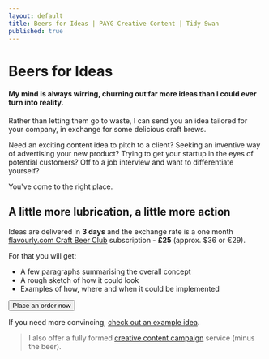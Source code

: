 ```yaml
---
layout: default
title: Beers for Ideas | PAYG Creative Content | Tidy Swan
published: true
---
```


# Beers for Ideas

#### My mind is always wirring, churning out far more ideas than I could ever turn into reality.

Rather than letting them go to waste, I can send you an idea tailored for your company, in exchange for some delicious craft brews.

Need an exciting content idea to pitch to a client? Seeking an inventive way of advertising your new product? Trying to get your startup in the eyes of potential customers? Off to a job interview and want to differentiate yourself?

You've come to the right place.

## A little more lubrication, a little more action

Ideas are delivered in **3 days** and the exchange rate is a one month [flavourly.com Craft Beer Club](https://www.flavourly.com/beer/club/) subscription - **£25** (approx. $36 or €29).

For that you will get:

- A few paragraphs summarising the overall concept
- A rough sketch of how it could look
- Examples of how, where and when it could be implemented

<button class="button">Place an order now</button>

If you need more convincing, [check out an example idea](#).

> I also offer a fully formed [creative content campaign](/creative-content-campaign) service (minus the beer).